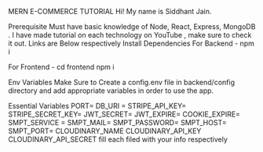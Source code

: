 MERN E-COMMERCE TUTORIAL
Hi! My name is Siddhant Jain.

Prerequisite
Must have basic knowledge of Node, React, Express, MongoDB . I have made tutorial on each technology on YouTube , make sure to check it out. Links are Below respectively
Install Dependencies
For Backend - npm i

For Frontend - cd frontend  npm i

Env Variables
Make Sure to Create a config.env file in backend/config directory and add appropriate variables in order to use the app.

Essential Variables PORT= DB_URI = STRIPE_API_KEY= STRIPE_SECRET_KEY= JWT_SECRET= JWT_EXPIRE= COOKIE_EXPIRE= SMPT_SERVICE = SMPT_MAIL= SMPT_PASSWORD= SMPT_HOST= SMPT_PORT= CLOUDINARY_NAME CLOUDINARY_API_KEY CLOUDINARY_API_SECRET fill each filed with your info respectively

